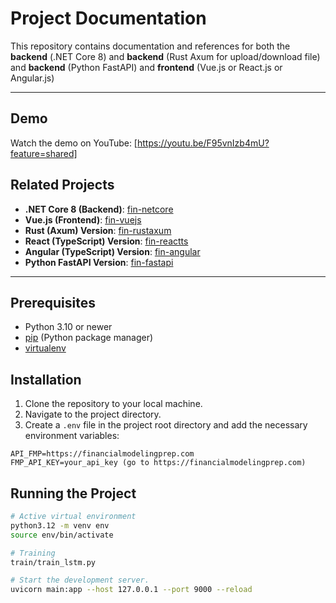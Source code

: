 # Project Documentation

This repository contains documentation and references for both the **backend** (.NET Core 8) and **backend** (Rust Axum for upload/download file) 
and **backend** (Python FastAPI) and **frontend** (Vue.js or React.js or Angular.js)

---

## Demo

Watch the demo on YouTube: [https://youtu.be/F95vnIzb4mU?feature=shared]

## Related Projects

- **.NET Core 8 (Backend)**: [fin-netcore](https://github.com/HairulDev/fin-netcore)
- **Vue.js (Frontend)**: [fin-vuejs](https://github.com/HairulDev/fin-vuejs)
- **Rust (Axum) Version**: [fin-rustaxum](https://github.com/HairulDev/fin-rustaxum)
- **React (TypeScript) Version**: [fin-reactts](https://github.com/HairulDev/fin-reactts)
- **Angular (TypeScript) Version**: [fin-angular](https://github.com/HairulDev/fin-angular)
- **Python FastAPI Version**: [fin-fastapi](https://github.com/HairulDev/fin-fastapi)

---

## Prerequisites
- Python 3.10 or newer
- [pip](https://pip.pypa.io/) (Python package manager)
- [virtualenv](https://virtualenv.pypa.io/)

## Installation
1. Clone the repository to your local machine.
2. Navigate to the project directory.
3. Create a `.env` file in the project root directory and add the necessary environment variables:

```env
API_FMP=https://financialmodelingprep.com
FMP_API_KEY=your_api_key (go to https://financialmodelingprep.com)
```

## Running the Project

```bash
# Active virtual environment
python3.12 -m venv env
source env/bin/activate
```


```bash
# Training
train/train_lstm.py
```

```bash
# Start the development server.
uvicorn main:app --host 127.0.0.1 --port 9000 --reload
```

